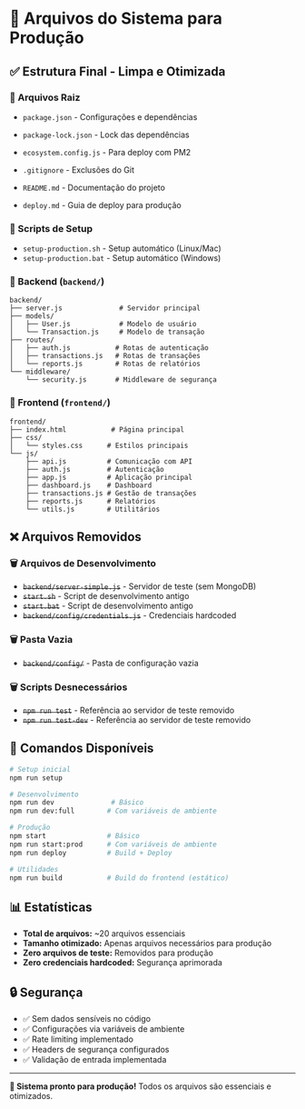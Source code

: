 # 📁 Arquivos do Sistema para Produção

## ✅ Estrutura Final - Limpa e Otimizada

### 📂 Arquivos Raiz
- `package.json` - Configurações e dependências
- `package-lock.json` - Lock das dependências

- `ecosystem.config.js` - Para deploy com PM2
- `.gitignore` - Exclusões do Git
- `README.md` - Documentação do projeto
- `deploy.md` - Guia de deploy para produção

### 📂 Scripts de Setup
- `setup-production.sh` - Setup automático (Linux/Mac)
- `setup-production.bat` - Setup automático (Windows)

### 📂 Backend (`backend/`)
```
backend/
├── server.js              # Servidor principal
├── models/
│   ├── User.js            # Modelo de usuário
│   └── Transaction.js     # Modelo de transação
├── routes/
│   ├── auth.js           # Rotas de autenticação
│   ├── transactions.js   # Rotas de transações
│   └── reports.js        # Rotas de relatórios
└── middleware/
    └── security.js       # Middleware de segurança
```

### 📂 Frontend (`frontend/`)
```
frontend/
├── index.html           # Página principal
├── css/
│   └── styles.css      # Estilos principais
└── js/
    ├── api.js          # Comunicação com API
    ├── auth.js         # Autenticação
    ├── app.js          # Aplicação principal
    ├── dashboard.js    # Dashboard
    ├── transactions.js # Gestão de transações
    ├── reports.js      # Relatórios
    └── utils.js        # Utilitários
```

## ❌ Arquivos Removidos

### 🗑️ Arquivos de Desenvolvimento
- ~~`backend/server-simple.js`~~ - Servidor de teste (sem MongoDB)
- ~~`start.sh`~~ - Script de desenvolvimento antigo
- ~~`start.bat`~~ - Script de desenvolvimento antigo
- ~~`backend/config/credentials.js`~~ - Credenciais hardcoded

### 🗑️ Pasta Vazia
- ~~`backend/config/`~~ - Pasta de configuração vazia

### 🗑️ Scripts Desnecessários
- ~~`npm run test`~~ - Referência ao servidor de teste removido
- ~~`npm run test-dev`~~ - Referência ao servidor de teste removido

## 🚀 Comandos Disponíveis

```bash
# Setup inicial
npm run setup

# Desenvolvimento
npm run dev              # Básico
npm run dev:full        # Com variáveis de ambiente

# Produção
npm start               # Básico
npm run start:prod      # Com variáveis de ambiente
npm run deploy          # Build + Deploy

# Utilidades
npm run build           # Build do frontend (estático)
```

## 📊 Estatísticas

- **Total de arquivos:** ~20 arquivos essenciais
- **Tamanho otimizado:** Apenas arquivos necessários para produção
- **Zero arquivos de teste:** Removidos para produção
- **Zero credenciais hardcoded:** Segurança aprimorada

## 🔒 Segurança

- ✅ Sem dados sensíveis no código
- ✅ Configurações via variáveis de ambiente
- ✅ Rate limiting implementado
- ✅ Headers de segurança configurados
- ✅ Validação de entrada implementada

---

**🎯 Sistema pronto para produção!** Todos os arquivos são essenciais e otimizados.